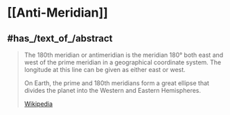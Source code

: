 
# [[Anti-Meridian]] 


## #has_/text_of_/abstract 

> The 180th meridian or antimeridian is the meridian 180° both east and west 
> of the prime meridian in a geographical coordinate system. 
> The longitude at this line can be given as either east or west.
>
> On Earth, the prime and 180th meridians form a great ellipse 
> that divides the planet into the Western and Eastern Hemispheres.
>
> [Wikipedia](https://en.wikipedia.org/wiki/180th%20meridian) 



